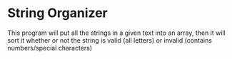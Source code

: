 # String Organizer
 This program will put all the strings in a given text into an array, then it will sort it whether or not the string is valid (all letters) or invalid (contains numbers/special characters)
